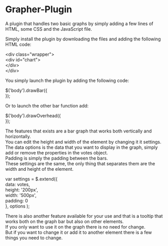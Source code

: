 # Grapher-Plugin

A plugin that handles two basic graphs by simply adding a few lines of HTML, some CSS and the JavaScript file.

Simply install the plugin by downloading the files and adding the following HTML code:</br>

&lt;div class="wrapper"&gt;</br>
    &lt;div id="chart"&gt;</br>
    &lt;/div&gt;</br>
&lt;/div&gt;</br>

You simply launch the plugin by adding the following code:</br>

$('body').drawBar({</br>
});</br>

Or to launch the other bar function add: </br>

$('body').drawOverhead({</br>
});</br>

The features that exists are a bar graph that works both vertically and horizontally. </br>
You can edit the height and width of the element by changing it it settings.</br>
The data options is the data that you want to display in the graph, simply add or remove the properties in the votes object.</br>
Padding is simply the padding between the bars.</br>
These settings are the same, the only thing that separates them are the width and height of the element.</br>

var settings = $.extend({</br>
    data: votes,</br>
    height: '200px',</br>
    width: '500px',</br>
    padding: 0</br>
  }, options );</br>

There is also another feature available for your use and that is a tooltip that works both on the graph bar but also on other elements.</br>
If you only want to use it on the graph there is no need for change. </br>
But if you want to change it or add it to another element there is a few things you need to change.</br>
